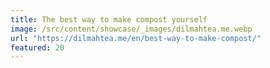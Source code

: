 ```yaml
---
title: The best way to make compost yourself
image: /src/content/showcase/_images/dilmahtea.me.webp
url: "https://dilmahtea.me/en/best-way-to-make-compost/"
featured: 20
---
```

